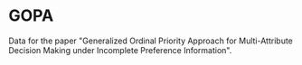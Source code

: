 # GOPA
Data for the paper "Generalized Ordinal Priority Approach for Multi-Attribute Decision Making under Incomplete Preference Information".
